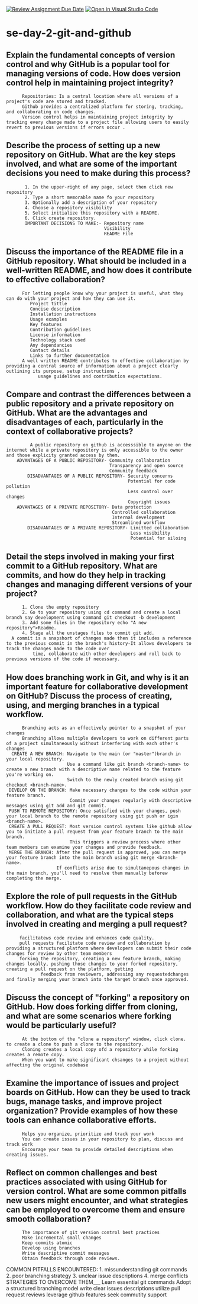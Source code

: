 [![Review Assignment Due Date](https://classroom.github.com/assets/deadline-readme-button-22041afd0340ce965d47ae6ef1cefeee28c7c493a6346c4f15d667ab976d596c.svg)](https://classroom.github.com/a/8wgCKhpZ)
[![Open in Visual Studio Code](https://classroom.github.com/assets/open-in-vscode-2e0aaae1b6195c2367325f4f02e2d04e9abb55f0b24a779b69b11b9e10269abc.svg)](https://classroom.github.com/online_ide?assignment_repo_id=18492799&assignment_repo_type=AssignmentRepo)
# se-day-2-git-and-github
## Explain the fundamental concepts of version control and why GitHub is a popular tool for managing versions of code. How does version control help in maintaining project integrity?
          Repositories: Is a central location where all versions of a project's code are stored and tracked.
          Github provides a centralized platform for storing, tracking, and collaborating on code changes.
          Version control helps in maintaining project integrity by tracking every change made to a project file allowing users to easily revert to previous versions if errors occur .
## Describe the process of setting up a new repository on GitHub. What are the key steps involved, and what are some of the important decisions you need to make during this process?
           1. In the upper-right of any page, select then click new repository
           2. Type a short memorable name fo your repository
           3. Optionally add a description of your repository
           4. Choose a repository visibility
           5. Select initialize this repository with a README.
           6. Click create repository.
           IMPORTANT DECISIONS TO MAKE:- Repository name
                                         Visibility
                                         README File
## Discuss the importance of the README file in a GitHub repository. What should be included in a well-written README, and how does it contribute to effective collaboration?
          For letting people know why your project is useful, what they can do with your project and how they can use it.
             Project tittle
             Concise description 
             Installation instructions
             Usage examples
             Key features 
             Contribution guidelines
             License information
             Technology stack used
             Any dependancies
             Contact details
             Links to further documentation
          A well written README contributes to effective collaboration by providing a central source of information about a project clearly outlining its purpose, setup instructions , 
                usage guidelines and contribution expectations.
          
## Compare and contrast the differences between a public repository and a private repository on GitHub. What are the advantages and disadvantages of each, particularly in the context of collaborative projects?
             A public repository on github is accesssible to anyone on the internet while a private repository is only accessible to the owner and those explicity granted access by them.
        ADVANTAGES OF A PUBLIC REPOSITORY- Community collaboration
                                           Transparency and open source
                                           Community feedback
            DISADVANTAGES OF A PUBLIC REPOSITORY- Security concerns
                                                  Potential for code pollution
                                                  Less control over changes
                                                  Copyright issues
        ADVANTAGES OF A PRIVATE REPOSITORY- Data protection
                                            Controlled collaboration
                                            Internal development
                                            Streamlined workflow
            DISADVANTAGES OF A PRIVATE REPOSITORY- Limitted collaboration
                                                   Less visibility
                                                   Potential for siloing
## Detail the steps involved in making your first commit to a GitHub repository. What are commits, and how do they help in tracking changes and managing different versions of your project?
          1. Clone the empty repository
          2. Go to your repository using cd command and create a local branch say development using command git checkout -b development
          3. Add some files in the repository echo "A new repository">Readme.
          4. Stage all the unstages files to commit git add.
      A commit is a snapshort of changes made then it includes a reference to the previous commit in the branch's history-It allows developers to track the changes made to the code over 
              time, collaborate with other developers and roll back to previous versions of the code if necessary.
## How does branching work in Git, and why is it an important feature for collaborative development on GitHub? Discuss the process of creating, using, and merging branches in a typical workflow.
          Branching acts as an effectively pointer to a snapshot of your changes
          Branching allows multiple developers to work on different parts of a project simultaneously without interfering with each other's changes
      CREATE A NEW BRANCH: Navigate to the main (or "master")branch in your local repository.
                           Use a command like git branch <branch-name> to create a new branch with a descriptive name related to the feature you're working on.
                           Switch to the newly created branch using git checkout <branch-name>.
     DEVELOP ON THE BRANCH: Make necessary changes to the code within your feature branch.
                            Commit your changes regularly with descriptive messages using git add and git commit.
     PUSH TO REMOTE REPOSITORY: Once satisfied with your changes, push your local branch to the remote repository using git push or igin <branch-name>.
     CREATE A PULL REQUEST: Most version control systems like github allow you to initiate a pull request from your feature branch to the main branch.
                            This triggers a review process where other team members can examine your changes and provide feedback.
     MERGE THE BRANCH: After the pull request is approved, you can merge your feature branch into the main branch using git merge <branch-name>.
                       If conflicts arise due to simultanepous changes in the main branch, you'll need to resolve them manually beforew completing the merge.
## Explore the role of pull requests in the GitHub workflow. How do they facilitate code review and collaboration, and what are the typical steps involved in creating and merging a pull request?
         facilitatews code review and enhances code quality.
         pull requests facilitate code review and collaboration by providing a structured platform where developers can submit their code changes for review by other team members
         forking the repository, creating a new feature branch, making changes locally, pushing those changes to your forked repository, creating a pull request on the platform, getting 
                 feedback from reviewers, addressing any requestedchanges and finally merging your branch into the target branch once approved.
## Discuss the concept of "forking" a repository on GitHub. How does forking differ from cloning, and what are some scenarios where forking would be particularly useful?
          At the bottom of the "clone a repository" window, click clone. to create a clone to push a clone to the repository.
          Cloning creates a local copy ofd a repository while forking creates a remote copy.
          When you want to make significant chsanges to a project without affecting the original codebase
## Examine the importance of issues and project boards on GitHub. How can they be used to track bugs, manage tasks, and improve project organization? Provide examples of how these tools can enhance collaborative efforts.
          Helps you organize, prioritize and track your work
          You can create issues in your repository to plan, discuss and track work
          Encourage your team to provide detailed descriptions when creating issues.
## Reflect on common challenges and best practices associated with using GitHub for version control. What are some common pitfalls new users might encounter, and what strategies can be employed to overcome them and ensure smooth collaboration?
          The importance of git version control best practices
          Make incremental small changes
          Keep commits atomic
          Develop using branches
          Write descriptive commit messages
          Obtain feedback through code reviews.
 COMMON PITFALLS ENCOUNTERED:
      1. missunderstanding git commands
      2. poor branching strategy
      3. unclear issue descriptions
      4. merge conflicts
  STRATEGIES TO OVERCOME THEM___ Learn essential git commands
                                 Adopt a structured branching model
                                 write clear issues descriptions
                                 utilize pull request reviews
                                 leverage github features
                                 seek commutity support
